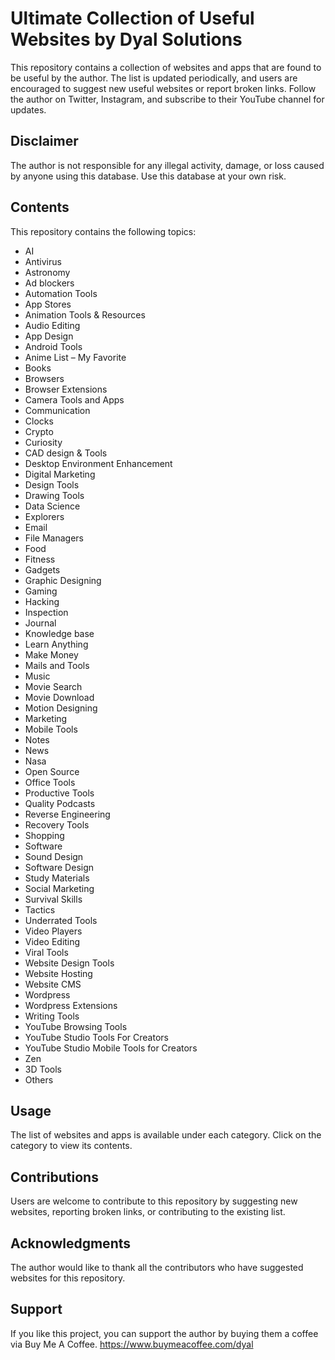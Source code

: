 # Ultimate Collection of Useful Websites by Dyal Solutions

This repository contains a collection of websites and apps that are found to be useful by the author. The list is updated periodically, and users are encouraged to suggest new useful websites or report broken links. Follow the author on Twitter, Instagram, and subscribe to their YouTube channel for updates.

## Disclaimer

The author is not responsible for any illegal activity, damage, or loss caused by anyone using this database. Use this database at your own risk.

## Contents

This repository contains the following topics:

- AI
- Antivirus
- Astronomy
- Ad blockers
- Automation Tools
- App Stores
- Animation Tools & Resources
- Audio Editing
- App Design
- Android Tools
- Anime List – My Favorite
- Books
- Browsers
- Browser Extensions
- Camera Tools and Apps
- Communication
- Clocks
- Crypto
- Curiosity
- CAD design & Tools
- Desktop Environment Enhancement
- Digital Marketing
- Design Tools
- Drawing Tools
- Data Science
- Explorers
- Email
- File Managers
- Food
- Fitness
- Gadgets
- Graphic Designing
- Gaming
- Hacking
- Inspection
- Journal
- Knowledge base
- Learn Anything
- Make Money
- Mails and Tools
- Music
- Movie Search
- Movie Download
- Motion Designing
- Marketing
- Mobile Tools
- Notes
- News
- Nasa
- Open Source
- Office Tools
- Productive Tools
- Quality Podcasts
- Reverse Engineering
- Recovery Tools
- Shopping
- Software
- Sound Design
- Software Design
- Study Materials
- Social Marketing
- Survival Skills
- Tactics
- Underrated Tools
- Video Players
- Video Editing
- Viral Tools
- Website Design Tools
- Website Hosting
- Website CMS
- Wordpress
- Wordpress Extensions
- Writing Tools
- YouTube Browsing Tools
- YouTube Studio Tools For Creators
- YouTube Studio Mobile Tools for Creators
- Zen
- 3D Tools
- Others

## Usage

The list of websites and apps is available under each category. Click on the category to view its contents.

## Contributions

Users are welcome to contribute to this repository by suggesting new websites, reporting broken links, or contributing to the existing list.

## Acknowledgments

The author would like to thank all the contributors who have suggested websites for this repository.

## Support

If you like this project, you can support the author by buying them a coffee via Buy Me A Coffee. https://www.buymeacoffee.com/dyal

